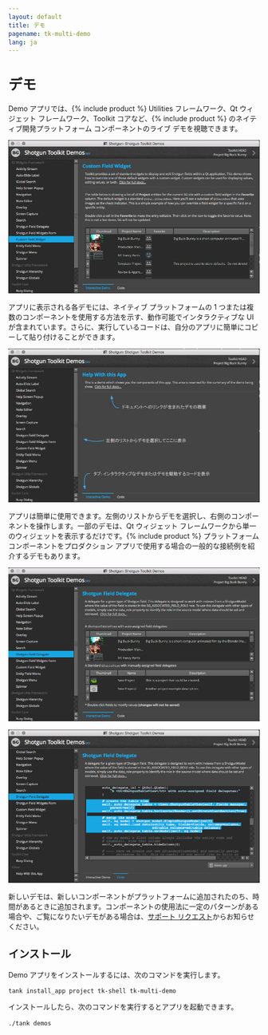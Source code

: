 ```yaml
---
layout: default
title: デモ
pagename: tk-multi-demo
lang: ja
---
```


# デモ

Demo アプリでは、{% include product %} Utilities フレームワーク、Qt ウィジェット フレームワーク、Toolkit コアなど、{% include product %} のネイティブ開発プラットフォーム コンポーネントのライブ デモを視聴できます。

![Demo アプリ](../images/apps/multi-demo-demo_app.png)

アプリに表示される各デモには、ネイティブ プラットフォームの 1 つまたは複数のコンポーネントを使用する方法を示す、動作可能でインタラクティブな UI が含まれています。さらに、実行しているコードは、自分のアプリに簡単にコピーして貼り付けることができます。

![Demo の基本画面](../images/apps/multi-demo-help_demo.png)

アプリは簡単に使用できます。左側のリストからデモを選択し、右側のコンポーネントを操作します。一部のデモは、Qt ウィジェット フレームワークから単一のウィジェットを表示するだけです。{% include product %} プラットフォーム コンポーネントをプロダクション アプリで使用する場合の一般的な接続例を紹介するデモもあります。

![サンプル デモ](../images/apps/multi-demo-delegate_demo.png)

![コード タブ](../images/apps/multi-demo-code_tab.png)

新しいデモは、新しいコンポーネントがプラットフォームに追加されたのち、時間があるときに追加されます。コンポーネントの使用法に一定のパターンがある場合や、ご覧になりたいデモがある場合は、[サポート リクエスト](https://knowledge.autodesk.com/ja/contact-support)からお知らせください。

## インストール

Demo アプリをインストールするには、次のコマンドを実行します。

```
tank install_app project tk-shell tk-multi-demo
```

インストールしたら、次のコマンドを実行するとアプリを起動できます。

`./tank demos`
